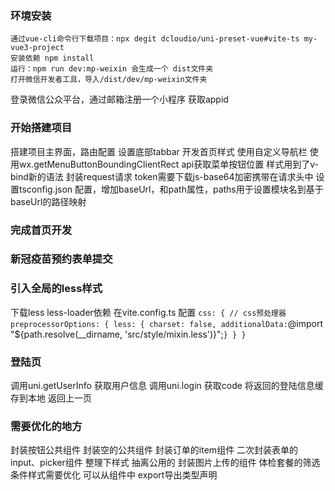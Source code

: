 <!--
 * @Date: 2023-01-06 13:06:55
 * @LastEditors: zhangshuangli
 * @LastEditTime: 2023-01-12 22:50:04
 * @Description: 这是****文件
-->
### 环境安装
    通过vue-cli命令行下载项目：npx degit dcloudio/uni-preset-vue#vite-ts my-vue3-project
    安装依赖 npm install
    运行：npm run dev:mp-weixin 会生成一个 dist文件夹
    打开微信开发者工具，导入/dist/dev/mp-weixin文件夹
登录微信公众平台，通过邮箱注册一个小程序 获取appid

### 开始搭建项目
搭建项目主界面，路由配置
设置底部tabbar
开发首页样式
    使用自定义导航栏
    使用wx.getMenuButtonBoundingClientRect api获取菜单按钮位置
    样式用到了v-bind新的语法
封装request请求
    token需要下载js-base64加密携带在请求头中
设置tsconfig.json 配置，增加baseUrl，和path属性，paths用于设置模块名到基于baseUrl的路径映射

### 完成首页开发

### 新冠疫苗预约表单提交

### 引入全局的less样式
下载less less-loader依赖
在vite.config.ts 配置
`
  css: {
    // css预处理器
    preprocessorOptions: {
      less: {
        charset: false,
        additionalData: `@import "${path.resolve(__dirname, 'src/style/mixin.less')}";`
      }
    }
  }
`
### 登陆页
  调用uni.getUserInfo 获取用户信息
  调用uni.login 获取code
  将返回的登陆信息缓存到本地 返回上一页

### 需要优化的地方
封装按钮公共组件
封装空的公共组件
封装订单的item组件
二次封装表单的 input、picker组件
整理下样式 抽离公用的
封装图片上传的组件
体检套餐的筛选条件样式需要优化
可以从组件中 export导出类型声明